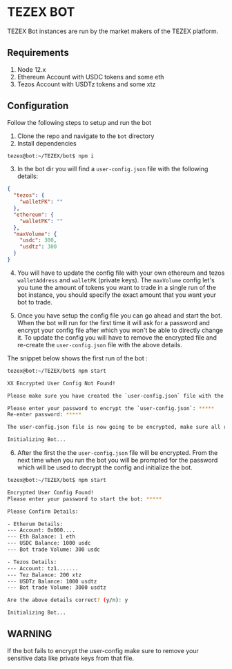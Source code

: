 # TEZEX BOT

TEZEX Bot instances are run by the market makers of the TEZEX platform.

## Requirements

1. Node 12.x
2. Ethereum Account with USDC tokens and some eth
3. Tezos Account with USDTz tokens and some xtz

## Configuration

Follow the following steps to setup and run the bot

1. Clone the repo and navigate to the `bot` directory
2. Install dependencies

```sh
tezex@bot:~/TEZEX/bot$ npm i
```

3. In the bot dir you will find a `user-config.json` file with the following details:

```json
{
  "tezos": {
    "walletPK": ""
  },
  "ethereum": {
    "walletPK": ""
  },
  "maxVolume": {
    "usdc": 300,
    "usdtz": 300
  }
}
```

4. You will have to update the config file with your own ethereum and tezos `walletAddress` and `walletPK` (private keys). The `maxVolume` config let's you tune the amount of tokens you want to trade in a single run of the bot instance, you should specify the exact amount that you want your bot to trade.

5. Once you have setup the config file you can go ahead and start the bot. When the bot will run for the first time it will ask for a password and encrypt your config file after which you won't be able to directly change it. To update the config you will have to remove the encrypted file and re-create the `user-config.json` file with the above details.

The snippet below shows the first run of the bot :

```sh
tezex@bot:~/TEZEX/bot$ npm start

XX Encrypted User Config Not Found!

Please make sure you have created the `user-config.json` file with the required details as mentioned in the documentation

Please enter your password to encrypt the `user-config.json`: *****
Re-enter password: *****

The user-config.json file is now going to be encrypted, make sure all required details are present. Continue? (y/n):  y

Initializing Bot...
```

6. After the first the the `user-config.json` file will be encrypted. From the next time when you run the bot you will be prompted for the password which will be used to decrypt the config and initialize the bot.

```sh
tezex@bot:~/TEZEX/bot$ npm start

Encrypted User Config Found!
Please enter your password to start the bot: *****

Please Confirm Details:

- Etherum Details:
--- Account: 0x000....
--- Eth Balance: 1 eth
--- USDC Balance: 1000 usdc
--- Bot trade Volume: 300 usdc

- Tezos Details:
--- Account: tz1.......
--- Tez Balance: 200 xtz
--- USDTz Balance: 1000 usdtz
--- Bot trade Volume: 3000 usdtz

Are the above details correct? (y/n): y

Initializing Bot...
```

## WARNING

If the bot fails to encrypt the user-config make sure to remove your sensitive data like private keys from that file.
